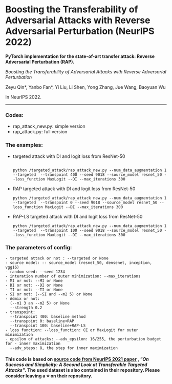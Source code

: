 # Boosting the Transferability of Adversarial Attacks with Reverse Adversarial Perturbation (NeurIPS 2022)
 

**PyTorch implementation for the state-of-art transfer attack: Reverse Adversarial Perturbation (RAP).**

*Boosting the Transferability of Adversarial Attacks with Reverse Adversarial Perturbation*

Zeyu Qin*, Yanbo Fan*, Yi Liu, Li Shen, Yong Zhang, Jue Wang, Baoyuan Wu

In NeurIPS 2022.

----

### Codes:
 - rap_attack_new.py: simple version
 - rap_attack.py: full version


### The examples:

- targeted attack with DI and logit loss from ResNet-50

    ```

    python /targeted_attack/rap_attack_new.py --num_data_augmentation 1  --targeted  --transpoint 400 --seed 9018 --source_model resnet_50 --loss_function MaxLogit --DI --max_iterations 300
    ```


- RAP targeted attack with DI and logit loss from ResNet-50

    ```
    python /targeted_attack/rap_attack_new.py --num_data_augmentation 1  --targeted  --transpoint 0 --seed 9018 --source_model resnet_50 --loss_function MaxLogit --DI --max_iterations 300
    ```


- RAP-LS targeted attack with DI and logit loss from ResNet-50

    ```
    python /targeted_attack/rap_attack_new.py --num_data_augmentation 1  --targeted  --transpoint 100 --seed 9018 --source_model resnet_50 --loss_function MaxLogit --DI --max_iterations 300
    ```

### The parameters of config:

    
    - targeted attack or not : --targeted or None
    - source model: -- source_model (resnet_50, densenet, inception, vgg16)
    - random seed: --seed 1234
    - interation number of outer minimization: --max_iterations 
    - MI or not: --MI or None
    - DI or not: --DI or None
    - TI or not: --TI or None
    - SI or not: (--SI and --m2 5) or None 
    - Admix or not: 
      (--m1 3 an --m2 5) or None
      --strength 0.2
    - transpoint:
      --transpoint 400: baseline method
      --transpoint 0: baseline+RAP
      --transpoint 100: baseline+RAP-LS
    - loss function: --loss_function: CE or MaxLogit for outer minimization
    - epsilon of attacks: --adv_epsilon: 16/255, the perturbation budget for - inner maximization
      --adv_steps: 8, the step for inner maximization
    

#### This code is based on [source code from NeurIPS 2021 paper](https://github.com/ZhengyuZhao/Targeted-Tansfer) , *"On Success and Simplicity: A Second Look at Transferable Targeted Attacks"*. The used dataset is also contained in their repository. Please consider leaving a :star: on their repository.
